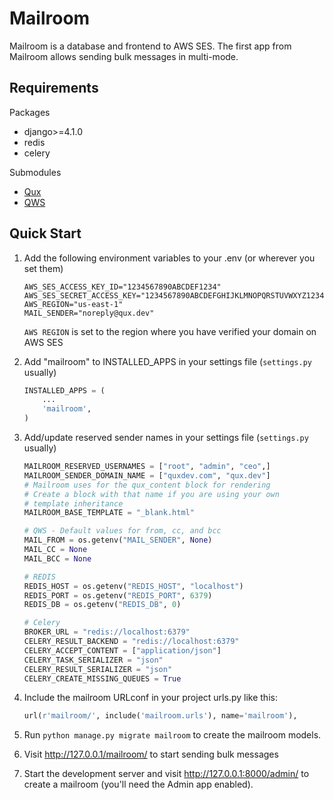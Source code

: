 # Mailroom

Mailroom is a database and frontend to AWS SES. The first app from Mailroom allows sending bulk messages in multi-mode.

## Requirements

Packages
- django>=4.1.0
- redis
- celery

Submodules
- [Qux](https://github.com/quxdev/qux/)
- [QWS](https://github.com/quxdev/qws/)

## Quick Start

1. Add the following environment variables to your .env (or wherever you set them)

    ```shell
    AWS_SES_ACCESS_KEY_ID="1234567890ABCDEF1234"
    AWS_SES_SECRET_ACCESS_KEY="1234567890ABCDEFGHIJKLMNOPQRSTUVWXYZ1234"
    AWS_REGION="us-east-1"
    MAIL_SENDER="noreply@qux.dev"
    ```

    `AWS REGION` is set to the region where you have verified your domain on AWS SES

2. Add "mailroom" to INSTALLED_APPS in your settings file (`settings.py` usually)

    ```python
    INSTALLED_APPS = (
        ...
        'mailroom',
    )
    ```

3. Add/update reserved sender names in your settings file (`settings.py` usually)

    ```python
    MAILROOM_RESERVED_USERNAMES = ["root", "admin", "ceo",]
    MAILROOM_SENDER_DOMAIN_NAME = ["quxdev.com", "qux.dev"]
    # Mailroom uses for the qux_content block for rendering
    # Create a block with that name if you are using your own
    # template inheritance
    MAILROOM_BASE_TEMPLATE = "_blank.html"

    # QWS - Default values for from, cc, and bcc
    MAIL_FROM = os.getenv("MAIL_SENDER", None)
    MAIL_CC = None
    MAIL_BCC = None

    # REDIS
    REDIS_HOST = os.getenv("REDIS_HOST", "localhost")
    REDIS_PORT = os.getenv("REDIS_PORT", 6379)
    REDIS_DB = os.getenv("REDIS_DB", 0)

    # Celery
    BROKER_URL = "redis://localhost:6379"
    CELERY_RESULT_BACKEND = "redis://localhost:6379"
    CELERY_ACCEPT_CONTENT = ["application/json"]
    CELERY_TASK_SERIALIZER = "json"
    CELERY_RESULT_SERIALIZER = "json"
    CELERY_CREATE_MISSING_QUEUES = True
    ```

4. Include the mailroom URLconf in your project urls.py like this:

    ```python
    url(r'mailroom/', include('mailroom.urls'), name='mailroom'),
    ```

5. Run `python manage.py migrate mailroom` to create the mailroom models.

6. Visit http://127.0.0.1/mailroom/ to start sending bulk messages

7. Start the development server and visit http://127.0.0.1:8000/admin/
   to create a mailroom (you'll need the Admin app enabled).
